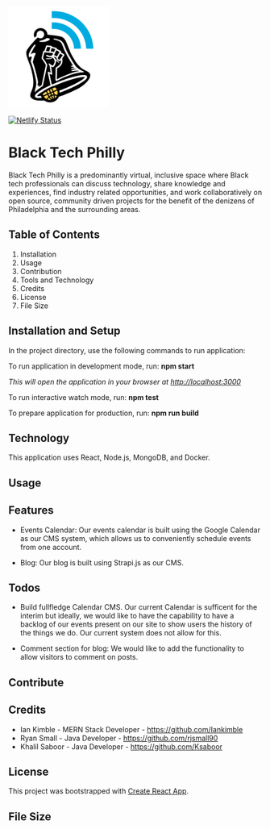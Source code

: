 <img src="/src/components/assets/images/btp.png" 
width ="200" height="200" alt= "BlackTechPhillyLogo.png">

[![Netlify Status](https://api.netlify.com/api/v1/badges/3d03da3e-6b1e-4da1-8462-013438890af0/deploy-status)](https://app.netlify.com/sites/blacktechphilly/deploys)

# Black Tech Philly

Black Tech Philly is a predominantly virtual, inclusive space where Black tech professionals can discuss technology, share knowledge and experiences, find industry related opportunities, and work collaboratively on open source, community driven projects for the benefit of the denizens of Philadelphia and the surrounding areas.

## Table of Contents

1. Installation
2. Usage
3. Contribution
4. Tools and Technology
5. Credits
6. License
7. File Size

## Installation and Setup

In the project directory, use the following commands to run application:

To run application in development mode, run: **npm start**

_This will open the application in your browser at [http://localhost:3000](http://localhost:3000)_

To run interactive watch mode, run: **npm test**

To prepare application for production, run: **npm run build**

## Technology

This application uses React, Node.js, MongoDB, and Docker.

## Usage

## Features

- Events Calendar: Our events calendar is built using the Google Calendar as our CMS system, which allows us to
  conveniently schedule events from one account.

- Blog: Our blog is built using Strapi.js as our CMS.

## Todos

- Build fullfledge Calendar CMS. Our current Calendar is sufficent for the interim but ideally, we would like to have the capability to have a backlog of our events present on our site to show users the history of the things we do. Our current system does not allow for this.

- Comment section for blog: We would like to add the functionality to allow visitors to comment on posts.

## Contribute

## Credits

- Ian Kimble - MERN Stack Developer - https://github.com/Iankimble
- Ryan Small - Java Developer - https://github.com/rjsmall90
- Khalil Saboor - Java Developer - https://github.com/Ksaboor

## License

This project was bootstrapped with [Create React App](https://github.com/facebook/create-react-app).

## File Size
